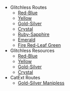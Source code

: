 * Glitchless Routes
  * [Red-Blue](/gen-1/red-blue/main-glitchless/ 'A Speedrun Guide for Pokemon Red and Blue Glitchless')
  * [Yellow](/gen-1/yellow/main-glitchless/ 'A Speedrun Guide for Pokemon Yellow Glitchless')
  * [Gold-Silver](/gen-2/gold-silver/main-glitchless/ 'A Speedrun Guide for Pokemon Gold and Silver Glitchless')
  * [Crystal](/gen-2/crystal/main-glitchless/ 'A Speedrun Guide for Pokemon Crystal Glitchless')
  * [Ruby-Sapphire](/gen-3/ruby-sapphire/main-glitchless/ 'A Speedrun Guide for Pokemon Sapphire Glitchless')
  * [Emerald](/gen-3/emerald/main-glitchless/ 'A Speedrun Guide for Pokemon Emerald Glitchless')
  * [Fire Red-Leaf Green](/gen-3/firered-leafgreen/main-glitchless/ 'A Speedrun Guide for Pokemon Fire Red and Leaf Green Glitchless')
* Glitchless Resources
  * [Red-Blue](/gen-1/red-blue/main-glitchless/resources/ 'A Speedrun Guide for Pokemon Red and Blue Glitchless')
  * [Yellow](/gen-1/yellow/main-glitchless/resources/ 'A Speedrun Guide for Pokemon Yellow Glitchless')
  * [Gold-Silver](/gen-2/gold-silver/main-glitchless/resources/ 'A Speedrun Guide for Pokemon Gold and Silver Glitchless')
  * [Crystal](/gen-2/crystal/main-glitchless/resources/ 'A Speedrun Guide for Pokemon Crystal Glitchless')
  <!--* [Ruby-Sapphire](/gen-3/ruby-sapphire/main-glitchless/resources/ 'A Speedrun Guide for Pokemon Sapphire Glitchless')-->
  <!--* [Emerald](/gen-3/emerald/main-glitchless/resources/ 'A Speedrun Guide for Pokemon Emerald Glitchless')-->
  <!--* [Fire Red-Leaf Green](/gen-3/firered-leafgreen/main-glitchless/resources/ 'A Speedrun Guide for Pokemon Fire Red and Leaf Green Glitchless')-->
* CatExt Routes
  * [Gold-Silver Manipless](/gen-2/gold-silver/catext-manipless/ 'A Speedrun Guide for Pokemon Gold-Silver Manipless')
